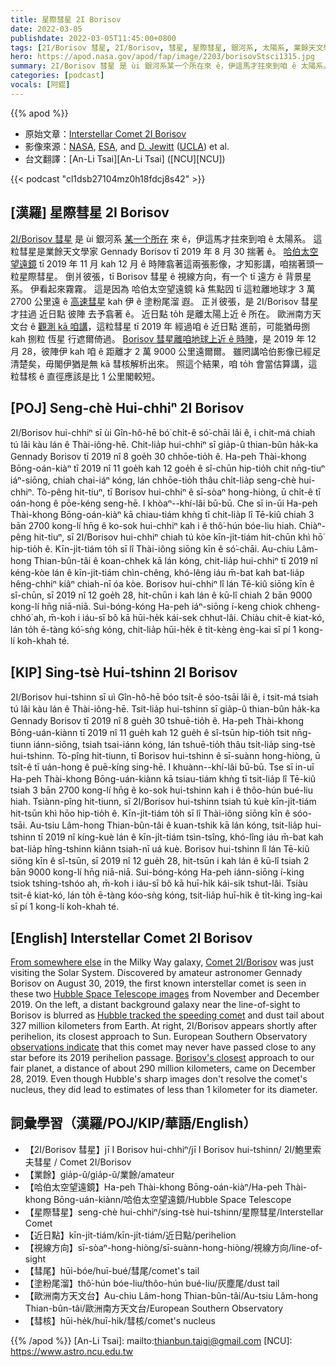 ```yaml
---
title: 星際彗星 2I Borisov
date: 2022-03-05
publishdate: 2022-03-05T11:45:00+0800
tags: [2I/Borisov 彗星, 2I/Borisov, 彗星, 星際彗星, 銀河系, 太陽系, 業餘天文學家, 哈伯太空望遠鏡, 近日點, 彗尾, 歐洲南方天文台, 塗粉尾溜, 彗核]
hero: https://apod.nasa.gov/apod/fap/image/2203/borisovStsci1315.jpg
summary: 2I/Borisov 彗星 是 ùi 銀河系某一个所在來 ê，伊這馬才拄來到咱 ê 太陽系。
categories: [podcast]
vocals: [阿錕]
---
```


{{% apod %}}

- 原始文章：[Interstellar Comet 2I Borisov](https://apod.nasa.gov/apod/ap220305.html)
- 影像來源：[NASA](https://www.nasa.gov/), [ESA](https://www.spacetelescope.org/), and [D. Jewitt](http://www2.ess.ucla.edu/~jewitt/David_Jewitt.html) ([UCLA](http://www.ess.ucla.edu/)) et al.
- 台文翻譯：[An-Li Tsai][An-Li Tsai] ([NCU][NCU])

{{< podcast "cl1dsb27104mz0h18fdcj8s42" >}}

## [漢羅] 星際彗星 2I Borisov
[2I/Borisov 彗星][Comet 2I/Borisov] 是 ùi 銀河系 [某一个所在][From somewhere else] 來 ê，伊這馬才拄來到咱 ê 太陽系。
這粒彗星是業餘天文學家 Gennady Borisov tī 2019 年 8 月 30 揣著 ê。
[哈伯太空望遠鏡][Hubble Space Telescope images] tī 2019 年 11 月 kah 12 月 ê 時陣翕著這兩張影像，才知影講，咱揣著頭一粒星際彗星。
倒爿彼張，tī Borisov 彗星 ê 視線方向，有一个 tī 遠方 ê 背景星系。
伊看起來霧霧。
這是因為 哈伯太空望遠鏡 kā 焦點囥 tī 這粒離地球才 3 萬 2700 公里遠 ê [高速彗星][Hubble tracked the speeding comet] kah 伊 ê 塗粉尾溜 遐。
正爿彼張，是 2I/Borisov 彗星 才拄過 近日點 彼陣 去予翕著 ê。
近日點 to̍h 是離太陽上近 ê 所在。
歐洲南方天文台 ê [觀測 kā 咱講][observations indicate]，這粒彗星 tī 2019 年 經過咱 ê 近日點 進前，可能猶毋捌 kah 捌粒 恆星 行遮爾倚過。
[Borisov 彗星離咱地球上近 ê 時陣][Borisov's closest]，是 2019 年 12 月 28，彼陣伊 kah 咱 ê 距離才 2 萬 9000 公里遠爾爾。
雖罔講哈伯影像已經足清楚矣，毋閣伊猶是無 kā 彗核解析出來。
照這个結果，咱 to̍h 會當估算講，這粒彗核 ê 直徑應該是比 1 公里閣較短。


## [POJ] Seng-chè Hui-chhiⁿ 2I Borisov
2I/Borisov hui-chhiⁿ sī ùi Gîn-hô-hē bó͘ chi̍t-ê só͘-chāi lâi ê, i chit-má chiah tú lâi kàu lán ê Thài-iông-hē.
Chit-lia̍p hui-chhiⁿ sī gia̍p-û thian-bûn ha̍k-ka Gennady Borisov tī 2019 nî 8 goe̍h 30 chhōe-tio̍h ê.
Ha-peh Thài-khong Bōng-oán-kiàⁿ tī 2019 nî 11 goe̍h kah 12 goe̍h ê sî-chūn hip-tio̍h chit nn̄g-tiuⁿ iáⁿ-siōng, chiah chai-iáⁿ kóng, lán chhōe-tio̍h thâu chi̍t-lia̍p seng-chè hui-chhiⁿ.
Tò-pêng hit-tiuⁿ, tī Borisov hui-chhiⁿ ê sī-sòaⁿ hong-hiòng, ū chi̍t-ê tī oán-hong ê pōe-kéng seng-hē.
I khòaⁿ--khí-lâi bū-bū.
Che sī in-ūi Ha-peh Thài-khong Bōng-oán-kiàⁿ kā chiau-tiám khǹg tī chit-lia̍p lî Tē-kiû chiah 3 bān 2700 kong-lí hn̄g ê ko-sok hui-chhiⁿ kah i ê thô͘-hún bóe-liu hiah.
Chiàⁿ-pêng hit-tiuⁿ, sī 2I/Borisov hui-chhiⁿ chiah tú kòe kīn-ji̍t-tiám hit-chūn khì hō͘ hip-tio̍h ê.
Kīn-ji̍t-tiám to̍h sī lî Thài-iông siōng kīn ê só͘-chāi.
Au-chiu Lâm-hong Thian-bûn-tâi ê koan-chhek kā lán kóng, chit-lia̍p hui-chhiⁿ tī 2019 nî kéng-kòe lán ê kīn-ji̍t-tiám chìn-chêng, khó-lêng iáu m̄-bat  kah bat-lia̍p hêng-chhiⁿ kiâⁿ chiah-nī óa kòe.
Borisov hui-chhiⁿ lî lán Tē-kiû siōng kīn ê sî-chūn, sī 2019 nî 12 goe̍h 28, hit-chūn i kah lán ê kū-lî chiah 2 bān 9000 kong-lí hn̄g niā-niā.
Sui-bóng-kóng Ha-peh iáⁿ-siōng í-keng chiok chheng-chhó͘ ah, m̄-koh i iáu-sī bô kā hūi-he̍k kái-sek chhut-lâi.
Chiàu chit-ê kiat-kó, lán to̍h ē-tàng kó͘-sǹg kóng, chit-lia̍p hūi-he̍k ê ti̍t-kèng èng-kai sī pí 1 kong-lí koh-khah té.

## [KIP] Sing-tsè Hui-tshinn 2I Borisov
2I/Borisov hui-tshinn sī uì Gîn-hô-hē bóo tsi̍t-ê sóo-tsāi lâi ê, i tsit-má tsiah tú lâi kàu lán ê Thài-iông-hē.
Tsit-lia̍p hui-tshinn sī gia̍p-û thian-bûn ha̍k-ka Gennady Borisov tī 2019 nî 8 gue̍h 30 tshuē-tio̍h ê.
Ha-peh Thài-khong Bōng-uán-kiànn tī 2019 nî 11 gue̍h kah 12 gue̍h ê sî-tsūn hip-tio̍h tsit nn̄g-tiunn iánn-siōng, tsiah tsai-iánn kóng, lán tshuē-tio̍h thâu tsi̍t-lia̍p sing-tsè hui-tshinn.
Tò-pîng hit-tiunn, tī Borisov hui-tshinn ê sī-suànn hong-hiòng, ū tsi̍t-ê tī uán-hong ê puē-kíng sing-hē.
I khuànn--khí-lâi bū-bū.
Tse sī in-uī Ha-peh Thài-khong Bōng-uán-kiànn kā tsiau-tiám khǹg tī tsit-lia̍p lî Tē-kiû tsiah 3 bān 2700 kong-lí hn̄g ê ko-sok hui-tshinn kah i ê thôo-hún bué-liu hiah.
Tsiànn-pîng hit-tiunn, sī 2I/Borisov hui-tshinn tsiah tú kuè kīn-ji̍t-tiám hit-tsūn khì hōo hip-tio̍h ê.
Kīn-ji̍t-tiám to̍h sī lî Thài-iông siōng kīn ê sóo-tsāi.
Au-tsiu Lâm-hong Thian-bûn-tâi ê kuan-tshik kā lán kóng, tsit-lia̍p hui-tshinn tī 2019 nî kíng-kuè lán ê kīn-ji̍t-tiám tsìn-tsîng, khó-lîng iáu m̄-bat  kah bat-lia̍p hîng-tshinn kiânn tsiah-nī uá kuè.
Borisov hui-tshinn lî lán Tē-kiû siōng kīn ê sî-tsūn, sī 2019 nî 12 gue̍h 28, hit-tsūn i kah lán ê kū-lî tsiah 2 bān 9000 kong-lí hn̄g niā-niā.
Sui-bóng-kóng Ha-peh iánn-siōng í-king tsiok tshing-tshóo ah, m̄-koh i iáu-sī bô kā huī-hi̍k kái-sik tshut-lâi.
Tsiàu tsit-ê kiat-kó, lán to̍h ē-tàng kóo-sǹg kóng, tsit-lia̍p huī-hi̍k ê ti̍t-kìng ìng-kai sī pí 1 kong-lí koh-khah té.

## [English] Interstellar Comet 2I Borisov
[From somewhere else][From somewhere else] in the Milky Way galaxy, [Comet 2I/Borisov][Comet 2I/Borisov] was just visiting the Solar System.
Discovered by amateur astronomer Gennady Borisov on August 30, 2019, the first known interstellar comet is seen in these two [Hubble Space Telescope images][Hubble Space Telescope images] from November and December 2019.
On the left, a distant background galaxy near the line-of-sight to Borisov is blurred as [Hubble tracked the speeding comet][Hubble tracked the speeding comet] and dust tail about 327 million kilometers from Earth.
At right, 2I/Borisov appears shortly after perihelion, its closest approach to Sun.
European Southern Observatory [observations indicate][observations indicate] that this comet may never have passed close to any star before its 2019 perihelion passage.
[Borisov's closest][Borisov's closest] approach to our fair planet, a distance of about 290 million kilometers, came on December 28, 2019.
Even though Hubble's sharp images don't resolve the comet's nucleus, they did lead to estimates of less than 1 kilometer for its diameter.

## 詞彙學習（漢羅/POJ/KIP/華語/English）
- 【2I/Borisov 彗星】jī I Borisov hui-chhiⁿ/jī I Borisov hui-tshinn/ 2I/鮑里索夫彗星 / Comet 2I/Borisov
- 【業餘】gia̍p-û/gia̍p-û/業餘/amateur
- 【哈伯太空望遠鏡】Ha-peh Thài-khong Bōng-oán-kiàⁿ/Ha-peh Thài-khong Bōng-uán-kiànn/哈伯太空望遠鏡/Hubble Space Telescope
- 【星際彗星】seng-chè hui-chhiⁿ/sing-tsè hui-tshinn/星際彗星/Interstellar Comet
- 【近日點】kīn-ji̍t-tiám/kīn-ji̍t-tiám/近日點/perihelion
- 【視線方向】sī-sòaⁿ-hong-hiòng/sī-suànn-hong-hiòng/視線方向/line-of-sight
- 【彗尾】hūi-bóe/huī-bué/彗尾/comet's tail
- 【塗粉尾溜】thô͘-hún bóe-liu/thôo-hún bué-liu/灰塵尾/dust tail
- 【歐洲南方天文台】Au-chiu Lâm-hong Thian-bûn-tâi/Au-tsiu Lâm-hong Thian-bûn-tâi/歐洲南方天文台/European Southern Observatory
- 【彗核】hūi-he̍k/huī-hi̍k/彗核/comet's nucleus



{{% /apod %}}
[An-Li Tsai]: mailto:thianbun.taigi@gmail.com
[NCU]: https://www.astro.ncu.edu.tw

[copyright]: https://apod.nasa.gov/apod/fap/lib/about_apod.html#srapply

[From somewhere else]:https://solarsystem.nasa.gov/asteroids-comets-and-meteors/comets/2I-Borisov/in-depth/
[Comet 2I/Borisov]:https://en.wikipedia.org/wiki/2I/Borisov
[Hubble Space Telescope images]:https://hubblesite.org/contents/news-releases/2019/news-2019-61
[Hubble tracked the speeding comet]:https://hubblesite.org/contents/media/videos/2019/53/1244-Video
[observations indicate]:https://www.eso.org/public/news/eso2106/
[Borisov's closest]:https://arxiv.org/abs/1909.06348
